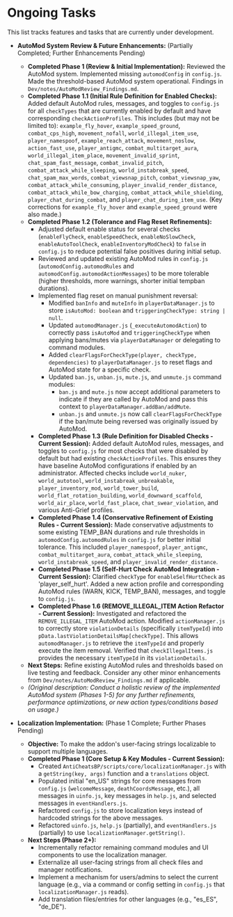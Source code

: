 # Ongoing Tasks

This list tracks features and tasks that are currently under development.

*   **AutoMod System Review & Future Enhancements:** (Partially Completed; Further Enhancements Pending)
    *   **Completed Phase 1 (Review & Initial Implementation):** Reviewed the AutoMod system. Implemented missing `automodConfig` in `config.js`. Made the threshold-based AutoMod system operational. Findings in `Dev/notes/AutoModReview_Findings.md`.
    *   **Completed Phase 1.1 (Initial Rule Definition for Enabled Checks):** Added default AutoMod rules, messages, and toggles to `config.js` for all `checkTypes` that are currently enabled by default and have corresponding `checkActionProfiles`. This includes (but may not be limited to): `example_fly_hover`, `example_speed_ground`, `combat_cps_high`, `movement_nofall`, `world_illegal_item_use`, `player_namespoof`, `example_reach_attack`, `movement_noslow`, `action_fast_use`, `player_antigmc`, `combat_multitarget_aura`, `world_illegal_item_place`, `movement_invalid_sprint`, `chat_spam_fast_message`, `combat_invalid_pitch`, `combat_attack_while_sleeping`, `world_instabreak_speed`, `chat_spam_max_words`, `combat_viewsnap_pitch`, `combat_viewsnap_yaw`, `combat_attack_while_consuming`, `player_invalid_render_distance`, `combat_attack_while_bow_charging`, `combat_attack_while_shielding`, `player_chat_during_combat`, and `player_chat_during_item_use`. (Key corrections for `example_fly_hover` and `example_speed_ground` were also made.)
    *   **Completed Phase 1.2 (Tolerance and Flag Reset Refinements):**
        *   Adjusted default enable status for several checks (`enableFlyCheck`, `enableSpeedCheck`, `enableNoSlowCheck`, `enableAutoToolCheck`, `enableInventoryModCheck`) to `false` in `config.js` to reduce potential false positives during initial setup.
        *   Reviewed and updated existing AutoMod rules in `config.js` (`automodConfig.automodRules` and `automodConfig.automodActionMessages`) to be more tolerable (higher thresholds, more warnings, shorter initial tempban durations).
        *   Implemented flag reset on manual punishment reversal:
            *   Modified `banInfo` and `muteInfo` in `playerDataManager.js` to store `isAutoMod: boolean` and `triggeringCheckType: string | null`.
            *   Updated `automodManager.js` (`_executeAutomodAction`) to correctly pass `isAutoMod` and `triggeringCheckType` when applying bans/mutes via `playerDataManager` or delegating to command modules.
            *   Added `clearFlagsForCheckType(player, checkType, dependencies)` to `playerDataManager.js` to reset flags and AutoMod state for a specific check.
            *   Updated `ban.js`, `unban.js`, `mute.js`, and `unmute.js` command modules:
                *   `ban.js` and `mute.js` now accept additional parameters to indicate if they are called by AutoMod and pass this context to `playerDataManager.addBan/addMute`.
                *   `unban.js` and `unmute.js` now call `clearFlagsForCheckType` if the ban/mute being reversed was originally issued by AutoMod.
        *   **Completed Phase 1.3 (Rule Definition for Disabled Checks - Current Session):** Added default AutoMod rules, messages, and toggles to `config.js` for most checks that were disabled by default but had existing `checkActionProfiles`. This ensures they have baseline AutoMod configurations if enabled by an administrator. Affected checks include `world_nuker`, `world_autotool`, `world_instabreak_unbreakable`, `player_inventory_mod`, `world_tower_build`, `world_flat_rotation_building`, `world_downward_scaffold`, `world_air_place`, `world_fast_place`, `chat_swear_violation`, and various Anti-Grief profiles.
        *   **Completed Phase 1.4 (Conservative Refinement of Existing Rules - Current Session):** Made conservative adjustments to some existing TEMP_BAN durations and rule thresholds in `automodConfig.automodRules` in `config.js` for better initial tolerance. This included `player_namespoof`, `player_antigmc`, `combat_multitarget_aura`, `combat_attack_while_sleeping`, `world_instabreak_speed`, and `player_invalid_render_distance`.
        *   **Completed Phase 1.5 (Self-Hurt Check AutoMod Integration - Current Session):** Clarified `checkType` for `enableSelfHurtCheck` as 'player_self_hurt'. Added a new action profile and corresponding AutoMod rules (WARN, KICK, TEMP_BAN), messages, and toggle to `config.js`.
        *   **Completed Phase 1.6 (REMOVE_ILLEGAL_ITEM Action Refactor - Current Session):** Investigated and refactored the `REMOVE_ILLEGAL_ITEM` AutoMod action. Modified `actionManager.js` to correctly store `violationDetails` (specifically `itemTypeId`) into `pData.lastViolationDetailsMap[checkType]`. This allows `automodManager.js` to retrieve the `itemTypeId` and properly execute the item removal. Verified that `checkIllegalItems.js` provides the necessary `itemTypeId` in its `violationDetails`.
    *   **Next Steps:** Refine existing AutoMod rules and thresholds based on live testing and feedback. Consider any other minor enhancements from `Dev/notes/AutoModReview_Findings.md` if applicable.
    *   *(Original description: Conduct a holistic review of the implemented AutoMod system (Phases 1-5) for any further refinements, performance optimizations, or new action types/conditions based on usage.)*

*   **Localization Implementation:** (Phase 1 Complete; Further Phases Pending)
    *   **Objective:** To make the addon's user-facing strings localizable to support multiple languages.
    *   **Completed Phase 1 (Core Setup & Key Modules - Current Session):**
        *   Created `AntiCheatsBP/scripts/core/localizationManager.js` with a `getString(key, args)` function and a `translations` object.
        *   Populated initial "en_US" strings for core messages from `config.js` (`welcomeMessage`, `deathCoordsMessage`, etc.), all messages in `uinfo.js`, key messages in `help.js`, and selected messages in `eventHandlers.js`.
        *   Refactored `config.js` to store localization keys instead of hardcoded strings for the above messages.
        *   Refactored `uinfo.js`, `help.js` (partially), and `eventHandlers.js` (partially) to use `localizationManager.getString()`.
    *   **Next Steps (Phase 2+):**
        *   Incrementally refactor remaining command modules and UI components to use the localization manager.
        *   Externalize all user-facing strings from all check files and manager notifications.
        *   Implement a mechanism for users/admins to select the current language (e.g., via a command or config setting in `config.js` that `localizationManager.js` reads).
        *   Add translation files/entries for other languages (e.g., "es_ES", "de_DE").
